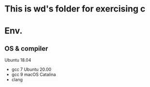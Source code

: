 # This is wd's folder for exercising c 

# Env.
## OS & compiler
Ubuntu 18.04
 - gcc 7
Ubuntu 20.00
 - gcc 9
macOS Catalina
 - clang
